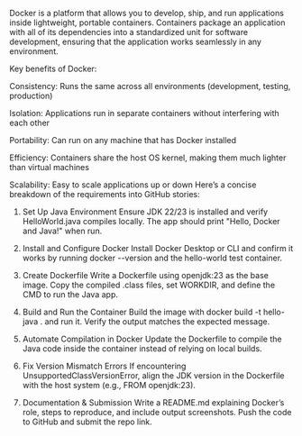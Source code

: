 Docker is a platform that allows you to develop, ship, and run applications inside lightweight, portable containers. Containers package an application with all of its dependencies into a standardized unit for software development, ensuring that the application works seamlessly in any environment.

Key benefits of Docker:

Consistency: Runs the same across all environments (development, testing, production)

Isolation: Applications run in separate containers without interfering with each other

Portability: Can run on any machine that has Docker installed

Efficiency: Containers share the host OS kernel, making them much lighter than virtual machines

Scalability: Easy to scale applications up or down
Here’s a concise breakdown of the requirements into GitHub stories:

1. Set Up Java Environment
Ensure JDK 22/23 is installed and verify HelloWorld.java compiles locally. The app should print "Hello, Docker and Java!" when run.

2. Install and Configure Docker
Install Docker Desktop or CLI and confirm it works by running docker --version and the hello-world test container.

3. Create Dockerfile
Write a Dockerfile using openjdk:23 as the base image. Copy the compiled .class files, set WORKDIR, and define the CMD to run the Java app.

4. Build and Run the Container
Build the image with docker build -t hello-java . and run it. Verify the output matches the expected message.

5. Automate Compilation in Docker
Update the Dockerfile to compile the Java code inside the container instead of relying on local builds.

6. Fix Version Mismatch Errors
If encountering UnsupportedClassVersionError, align the JDK version in the Dockerfile with the host system (e.g., FROM openjdk:23).

7. Documentation & Submission
Write a README.md explaining Docker’s role, steps to reproduce, and include output screenshots. Push the code to GitHub and submit the repo link.
